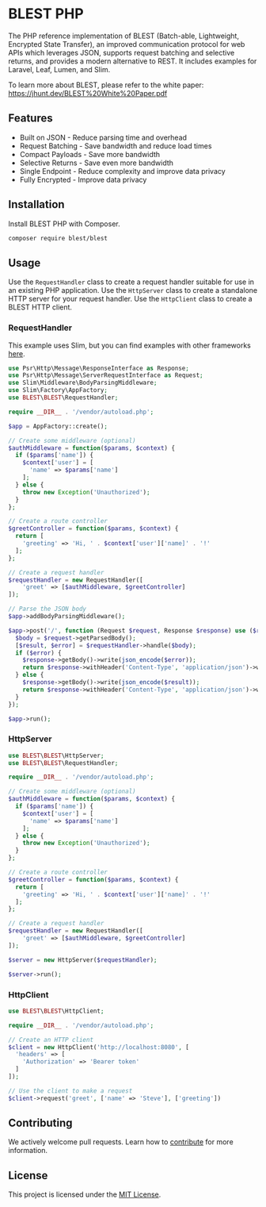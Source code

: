 # BLEST PHP

The PHP reference implementation of BLEST (Batch-able, Lightweight, Encrypted State Transfer), an improved communication protocol for web APIs which leverages JSON, supports request batching and selective returns, and provides a modern alternative to REST. It includes examples for Laravel, Leaf, Lumen, and Slim.

To learn more about BLEST, please refer to the white paper: https://jhunt.dev/BLEST%20White%20Paper.pdf

## Features

- Built on JSON - Reduce parsing time and overhead
- Request Batching - Save bandwidth and reduce load times
- Compact Payloads - Save more bandwidth
- Selective Returns - Save even more bandwidth
- Single Endpoint - Reduce complexity and improve data privacy
- Fully Encrypted - Improve data privacy

## Installation

Install BLEST PHP with Composer.

```bash
composer require blest/blest
```

## Usage

Use the `RequestHandler` class to create a request handler suitable for use in an existing PHP application. Use the `HttpServer` class to create a standalone HTTP server for your request handler. Use the `HttpClient` class to create a BLEST HTTP client.

### RequestHandler

This example uses Slim, but you can find examples with other frameworks [here](examples).

```php
use Psr\Http\Message\ResponseInterface as Response;
use Psr\Http\Message\ServerRequestInterface as Request;
use Slim\Middleware\BodyParsingMiddleware;
use Slim\Factory\AppFactory;
use BLEST\BLEST\RequestHandler;

require __DIR__ . '/vendor/autoload.php';

$app = AppFactory::create();

// Create some middleware (optional)
$authMiddleware = function($params, $context) {
  if ($params['name']) {
    $context['user'] = [
      'name' => $params['name']
    ];
  } else {
    throw new Exception('Unauthorized');
  }
};

// Create a route controller
$greetController = function($params, $context) {
  return [
    'greeting' => 'Hi, ' . $context['user']['name]' . '!'
  ];
};

// Create a request handler
$requestHandler = new RequestHandler([
    'greet' => [$authMiddleware, $greetController]
]);

// Parse the JSON body
$app->addBodyParsingMiddleware();

$app->post('/', function (Request $request, Response $response) use ($requestHandler) {
  $body = $request->getParsedBody();
  [$result, $error] = $requestHandler->handle($body);
  if ($error) {
    $response->getBody()->write(json_encode($error));
    return $response->withHeader('Content-Type', 'application/json')->withStatus(500);
  } else {
    $response->getBody()->write(json_encode($result));
    return $response->withHeader('Content-Type', 'application/json')->withStatus(200);
  }
});

$app->run();
```

### HttpServer

```php
use BLEST\BLEST\HttpServer;
use BLEST\BLEST\RequestHandler;

require __DIR__ . '/vendor/autoload.php';

// Create some middleware (optional)
$authMiddleware = function($params, $context) {
  if ($params['name']) {
    $context['user'] = [
      'name' => $params['name']
    ];
  } else {
    throw new Exception('Unauthorized');
  }
};

// Create a route controller
$greetController = function($params, $context) {
  return [
    'greeting' => 'Hi, ' . $context['user']['name]' . '!'
  ];
};

// Create a request handler
$requestHandler = new RequestHandler([
    'greet' => [$authMiddleware, $greetController]
]);

$server = new HttpServer($requestHandler);

$server->run();
```

### HttpClient

```php
use BLEST\BLEST\HttpClient;

require __DIR__ . '/vendor/autoload.php';

// Create an HTTP client
$client = new HttpClient('http://localhost:8080', [
  'headers' => [
    'Authorization' => 'Bearer token'
  ]
]);

// Use the client to make a request
$client->request('greet', ['name' => 'Steve'], ['greeting'])
```


## Contributing

We actively welcome pull requests. Learn how to [contribute](CONTRIBUTING.md) for more information.

## License

This project is licensed under the [MIT License](LICENSE).